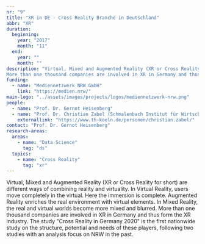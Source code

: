 ```yaml
---
nr: "9"
title: "XR in DE - Cross Reality Branche in Deutschland"
abbr: "XR"
duration:
  beginning: 
    year: "2017"
    month: "11"
  end: 
    year: ""
    month: ""
description: "Virtual, Mixed and Augmented Reality (XR or Cross Reality for short) are different ways of combining reality and virtuality. In Virtual Reality, users move completely in the virtual. Here the immersion is complete. Augmented Reality enriches the real environment with virtual elements. In Mixed Reality, the real and virtual worlds become more mixed and blurred.
More than one thousand companies are involved in XR in Germany and thus form the XR industry. The study “Cross Reality in Germany 2020” is the first nationwide study on the structure, potential and needs of these players, following two studies with an analysis focus on NRW in the past."
funding:
  - name: "Mediennetzwerk NRW GmbH"
    link: "https://medien.nrw/"
main-logo: "../assets/images/projects/logos/mediennetzwerk-nrw.png"
people: 
  - name: "Prof. Dr. Gernot Heisenberg"
  - name: "Prof. Dr. Christian Zabel (Schmalenbach Institut für Wirtschaftswissenschaften der TH Köln)"
    externallink: "https://www.th-koeln.de/personen/christian.zabel/"
contact: "Prof. Dr. Gernot Heisenberg"
research-areas:
  areas: 
    - name: "Data Science"
      tag: "ds"
  topics:
    - name: "Cross Reality"
      tag: "xr"
---
```

Virtual, Mixed and Augmented Reality (XR or Cross Reality for short) are different ways of combining reality and virtuality. In Virtual Reality, users move completely in the virtual. Here the immersion is complete. Augmented Reality enriches the real environment with virtual elements. In Mixed Reality, the real and virtual worlds become more mixed and blurred.
More than one thousand companies are involved in XR in Germany and thus form the XR industry. The study "Cross Reality in Germany 2020" is the first nationwide study on the structure, potential and needs of these players, following two studies with an analysis focus on NRW in the past.

